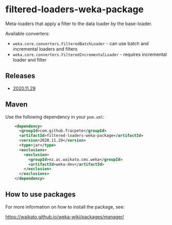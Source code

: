 # filtered-loaders-weka-package

Meta-loaders that apply a filter to the data loader by the base-loader.

Available converters:

* `weka.core.converters.FilteredBatchLoader` - can use batch and incremental loaders and filters
* `weka.core.converters.FilteredIncrementalLoader` - requires incremental loader and filter


## Releases

* [2020.11.29](https://github.com/fracpete/filtered-loaders-weka-package/releases/download/v2020.11.29/common-csv-2020.11.29.zip)


## Maven

Use the following dependency in your `pom.xml`:

```xml
    <dependency>
      <groupId>com.github.fracpete</groupId>
      <artifactId>filtered-loaders-weka-package</artifactId>
      <version>2020.11.29</version>
      <type>jar</type>
      <exclusions>
        <exclusion>
          <groupId>nz.ac.waikato.cms.weka</groupId>
          <artifactId>weka-dev</artifactId>
        </exclusion>
      </exclusions>
    </dependency>
```


## How to use packages

For more information on how to install the package, see:

https://waikato.github.io/weka-wiki/packages/manager/


